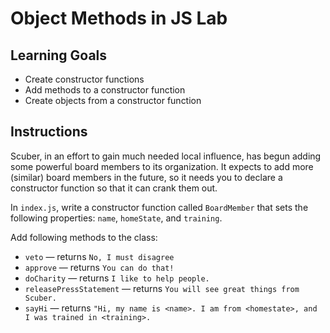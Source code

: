 # Object Methods in JS Lab

## Learning Goals

- Create constructor functions
- Add methods to a constructor function
- Create objects from a constructor function

## Instructions

Scuber, in an effort to gain much needed local influence, has begun adding some powerful board members to its organization.  It expects to add more (similar) board members in the future, so it needs you to declare a constructor function so that it can crank them out.

In `index.js`, write a constructor function called `BoardMember` that sets the following properties: `name`, `homeState`, and `training`.

Add following methods to the class:

- `veto` — returns `No, I must disagree`
- `approve` — returns `You can do that!`
- `doCharity` — returns `I like to help people.`
- `releasePressStatement` — returns `You will see great things from Scuber.`
- `sayHi` — returns `"Hi, my name is <name>. I am from <homestate>, and I was trained in <training>.`
